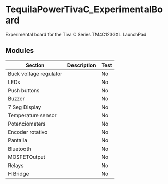# TequilaPowerTivaC_ExperimentalBoard
Experimental board for the Tiva C Series TM4C123GXL LaunchPad 

## Modules
| Section| Description| Test|
| ----- | ---- | ---- |
| Buck voltage regulator |  | No |
| LEDs |  | No |
| Push buttons |  | No |
| Buzzer |  | No |
| 7 Seg Display |  | No |
| Temperature sensor |  | No |
| Potenciometers |  | No |
| Encoder rotativo |  | No |
| Pantalla |  | No |
| Bluetooth |  | No |
| MOSFETOutput |  | No |
| Relays |  | No |
| H Bridge |  | No |

##

